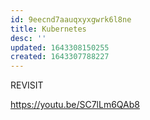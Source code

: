 ```yaml
---
id: 9eecnd7aauqxyxgwrk6l8ne
title: Kubernetes
desc: ''
updated: 1643308150255
created: 1643307788227
---
```



REVISIT

<https://youtu.be/SC7lLm6QAb8>
